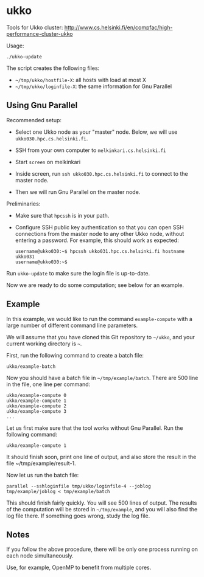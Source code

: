 ukko
====

Tools for Ukko cluster:
http://www.cs.helsinki.fi/en/compfac/high-performance-cluster-ukko

Usage:

    ./ukko-update

The script creates the following files:

  - `~/tmp/ukko/hostfile-X`: all hosts with load at most X
  - `~/tmp/ukko/loginfile-X`: the same information for Gnu Parallel


Using Gnu Parallel
------------------

Recommended setup:

  - Select one Ukko node as your "master" node. Below, we will use
    `ukko030.hpc.cs.helsinki.fi`.

  - SSH from your own computer to `melkinkari.cs.helsinki.fi`
  
  - Start `screen` on melkinkari
  
  - Inside screen, run `ssh ukko030.hpc.cs.helsinki.fi` to
    connect to the master node.

  - Then we will run Gnu Parallel on the master node.

Preliminaries:

  - Make sure that `hpcssh` is in your path.

  - Configure SSH public key authentication so that you can open
    SSH connections from the master node to any other Ukko node,
    without entering a password. For example, this should work as
    expected:

        username@ukko030:~$ hpcssh ukko031.hpc.cs.helsinki.fi hostname
        ukko031
        username@ukko030:~$
  
Run `ukko-update` to make sure the login file is up-to-date.

Now we are ready to do some computation; see below for an example.


Example
-------

In this example, we would like to run the command `example-compute`
with a large number of different command line parameters.

We will assume that you have cloned this Git repository to
`~/ukko`, and your current working directory is `~`.

First, run the following command to create a batch file:

    ukko/example-batch

Now you should have a batch file in `~/tmp/example/batch`. There
are 500 line in the file, one line per command:

    ukko/example-compute 0
    ukko/example-compute 1
    ukko/example-compute 2
    ukko/example-compute 3
    ...

Let us first make sure that the tool works without Gnu Parallel.
Run the following command:

    ukko/example-compute 1

It should finish soon, print one line of output, and also store the
result in the file ~/tmp/example/result-1.

Now let us run the batch file:

    parallel --sshloginfile tmp/ukko/loginfile-4 --joblog tmp/example/joblog < tmp/example/batch

This should finish fairly quickly. You will see 500 lines of
output. The results of the computation will be stored in
`~/tmp/example`, and you will also find the log file there.
If something goes wrong, study the log file.


Notes
-----

If you follow the above procedure, there will be only one process
running on each node simultaneously.

Use, for example, OpenMP to benefit from multiple cores.
